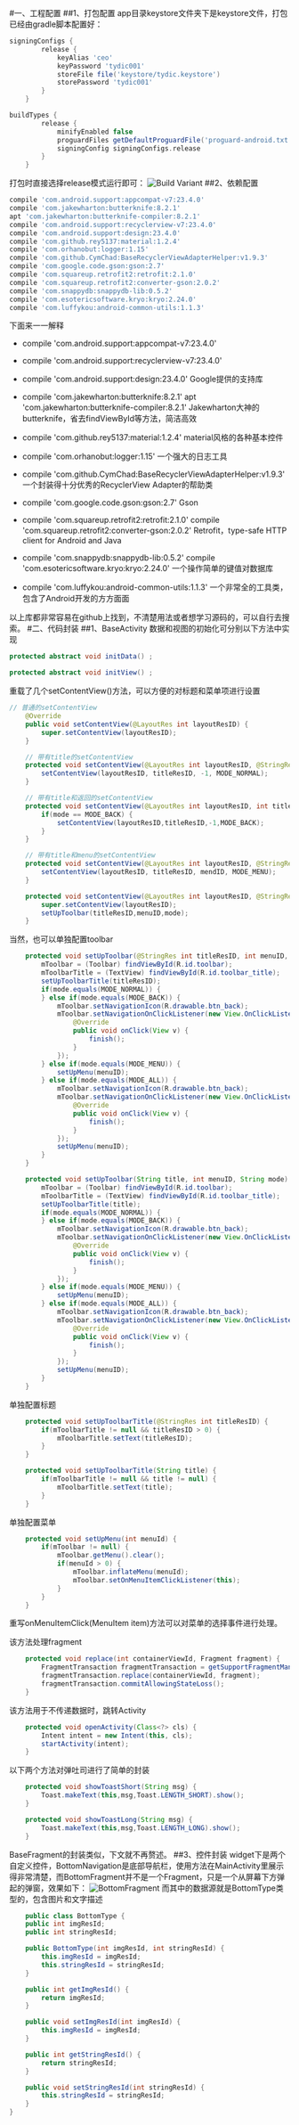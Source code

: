 #一、工程配置
##1、打包配置
app目录keystore文件夹下是keystore文件，打包已经由gradle脚本配置好：
```gradle
signingConfigs {
        release {
            keyAlias 'ceo'
            keyPassword 'tydic001'
            storeFile file('keystore/tydic.keystore')
            storePassword 'tydic001'
        }
    }

buildTypes {
        release {
            minifyEnabled false
            proguardFiles getDefaultProguardFile('proguard-android.txt'), 'proguard-rules.pro'
            signingConfig signingConfigs.release
        }
    }
```
打包时直接选择release模式运行即可：
![Build Variant](http://img.blog.csdn.net/20160815114656460)
##2、依赖配置
```gradle
compile 'com.android.support:appcompat-v7:23.4.0'
compile 'com.jakewharton:butterknife:8.2.1'
apt 'com.jakewharton:butterknife-compiler:8.2.1'
compile 'com.android.support:recyclerview-v7:23.4.0'
compile 'com.android.support:design:23.4.0'
compile 'com.github.rey5137:material:1.2.4'
compile 'com.orhanobut:logger:1.15'
compile 'com.github.CymChad:BaseRecyclerViewAdapterHelper:v1.9.3'
compile 'com.google.code.gson:gson:2.7'
compile 'com.squareup.retrofit2:retrofit:2.1.0'
compile 'com.squareup.retrofit2:converter-gson:2.0.2'
compile 'com.snappydb:snappydb-lib:0.5.2'
compile 'com.esotericsoftware.kryo:kryo:2.24.0'
compile 'com.luffykou:android-common-utils:1.1.3'
```
下面来一一解释

- compile 'com.android.support:appcompat-v7:23.4.0'
- compile 'com.android.support:recyclerview-v7:23.4.0'
- compile 'com.android.support:design:23.4.0'
Google提供的支持库

- compile 'com.jakewharton:butterknife:8.2.1'
apt 'com.jakewharton:butterknife-compiler:8.2.1'
Jakewharton大神的butterknife，省去findViewById等方法，简洁高效

- compile 'com.github.rey5137:material:1.2.4'
material风格的各种基本控件

- compile 'com.orhanobut:logger:1.15'
一个强大的日志工具

- compile 'com.github.CymChad:BaseRecyclerViewAdapterHelper:v1.9.3'
一个封装得十分优秀的RecyclerView Adapter的帮助类

- compile 'com.google.code.gson:gson:2.7'
Gson

- compile 'com.squareup.retrofit2:retrofit:2.1.0'
compile 'com.squareup.retrofit2:converter-gson:2.0.2'
Retrofit，type-safe HTTP client for Android and Java 

- compile 'com.snappydb:snappydb-lib:0.5.2'
compile 'com.esotericsoftware.kryo:kryo:2.24.0'
一个操作简单的键值对数据库

- compile 'com.luffykou:android-common-utils:1.1.3'
一个非常全的工具类，包含了Android开发的方方面面

以上库都非常容易在github上找到，不清楚用法或者想学习源码的，可以自行去搜索。
#二、代码封装
##1、BaseActivity
数据和视图的初始化可分别以下方法中实现
```java
protected abstract void initData() ;

protected abstract void initView() ;
```
重载了几个setContentView()方法，可以方便的对标题和菜单项进行设置
```java
// 普通的setContentView
    @Override
    public void setContentView(@LayoutRes int layoutResID) {
        super.setContentView(layoutResID);
    }

    // 带有title的setContentView
    protected void setContentView(@LayoutRes int layoutResID, @StringRes int titleResID) {
        setContentView(layoutResID, titleResID, -1, MODE_NORMAL);
    }

    // 带有title和返回的setContentView
    protected void setContentView(@LayoutRes int layoutResID, int titleResID, String mode) {
        if(mode == MODE_BACK) {
            setContentView(layoutResID,titleResID,-1,MODE_BACK);
        }
    }

    // 带有title和menu的setContentView
    protected void setContentView(@LayoutRes int layoutResID, @StringRes int titleResID, int mendID) {
        setContentView(layoutResID, titleResID, mendID, MODE_MENU);
    }

    protected void setContentView(@LayoutRes int layoutResID, @StringRes int titleResID, int menuID, String mode) {
        super.setContentView(layoutResID);
        setUpToolbar(titleResID,menuID,mode);
    }
```
当然，也可以单独配置toolbar
```java
	protected void setUpToolbar(@StringRes int titleResID, int menuID, String mode) {
        mToolbar = (Toolbar) findViewById(R.id.toolbar);
        mToolbarTitle = (TextView) findViewById(R.id.toolbar_title);
        setUpToolbarTitle(titleResID);
        if(mode.equals(MODE_NORMAL)) {
        } else if(mode.equals(MODE_BACK)) {
            mToolbar.setNavigationIcon(R.drawable.btn_back);
            mToolbar.setNavigationOnClickListener(new View.OnClickListener() {
                @Override
                public void onClick(View v) {
                    finish();
                }
            });
        } else if(mode.equals(MODE_MENU)) {
            setUpMenu(menuID);
        } else if(mode.equals(MODE_ALL)) {
            mToolbar.setNavigationIcon(R.drawable.btn_back);
            mToolbar.setNavigationOnClickListener(new View.OnClickListener() {
                @Override
                public void onClick(View v) {
                    finish();
                }
            });
            setUpMenu(menuID);
        }
    }

    protected void setUpToolbar(String title, int menuID, String mode) {
        mToolbar = (Toolbar) findViewById(R.id.toolbar);
        mToolbarTitle = (TextView) findViewById(R.id.toolbar_title);
        setUpToolbarTitle(title);
        if(mode.equals(MODE_NORMAL)) {
        } else if(mode.equals(MODE_BACK)) {
            mToolbar.setNavigationIcon(R.drawable.btn_back);
            mToolbar.setNavigationOnClickListener(new View.OnClickListener() {
                @Override
                public void onClick(View v) {
                    finish();
                }
            });
        } else if(mode.equals(MODE_MENU)) {
            setUpMenu(menuID);
        } else if(mode.equals(MODE_ALL)) {
            mToolbar.setNavigationIcon(R.drawable.btn_back);
            mToolbar.setNavigationOnClickListener(new View.OnClickListener() {
                @Override
                public void onClick(View v) {
                    finish();
                }
            });
            setUpMenu(menuID);
        }
    }
```
单独配置标题
```java
	protected void setUpToolbarTitle(@StringRes int titleResID) {
        if(mToolbarTitle != null && titleResID > 0) {
            mToolbarTitle.setText(titleResID);
        }
    }

    protected void setUpToolbarTitle(String title) {
        if(mToolbarTitle != null && title != null) {
            mToolbarTitle.setText(title);
        }
    }
```
单独配置菜单
```java
	protected void setUpMenu(int menuId) {
        if(mToolbar != null) {
            mToolbar.getMenu().clear();
            if(menuId > 0) {
                mToolbar.inflateMenu(menuId);
                mToolbar.setOnMenuItemClickListener(this);
            }
        }
    }
```
重写onMenuItemClick(MenuItem item)方法可以对菜单的选择事件进行处理。

该方法处理fragment
```java
	protected void replace(int containerViewId, Fragment fragment) {
        FragmentTransaction fragmentTransaction = getSupportFragmentManager().beginTransaction();
        fragmentTransaction.replace(containerViewId, fragment);
        fragmentTransaction.commitAllowingStateLoss();
    }
```

该方法用于不传递数据时，跳转Activity
```java
	protected void openActivity(Class<?> cls) {
        Intent intent = new Intent(this, cls);
        startActivity(intent);
    }
```
以下两个方法对弹吐司进行了简单的封装
```java
	protected void showToastShort(String msg) {
        Toast.makeText(this,msg,Toast.LENGTH_SHORT).show();
    }

    protected void showToastLong(String msg) {
        Toast.makeText(this,msg,Toast.LENGTH_LONG).show();
    }
```
BaseFragment的封装类似，下文就不再赘述。
##3、控件封装
widget下是两个自定义控件，BottomNavigation是底部导航栏，使用方法在MainActivity里展示得非常清楚，而BottomFragment并不是一个Fragment，只是一个从屏幕下方弹起的弹窗，效果如下：
![BottomFragment](http://img.blog.csdn.net/20160815152948962)
而其中的数据源就是BottomType类型的，包含图片和文字描述
```java
	public class BottomType {
    public int imgResId;
    public int stringResId;

    public BottomType(int imgResId, int stringResId) {
        this.imgResId = imgResId;
        this.stringResId = stringResId;
    }

    public int getImgResId() {
        return imgResId;
    }

    public void setImgResId(int imgResId) {
        this.imgResId = imgResId;
    }

    public int getStringResId() {
        return stringResId;
    }

    public void setStringResId(int stringResId) {
        this.stringResId = stringResId;
    }
}
```